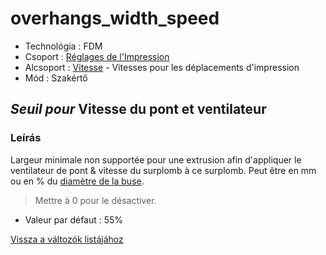 # overhangs\_width\_speed

* Technológia : FDM
* Csoport : [Réglages de l'Impression](../print_settings/print_settings.md)
* Alcsoport : [Vitesse](../print_settings/print_settings.md#vitesse) - Vitesses pour les déplacements d'impression
* Mód : Szakértő

## _Seuil pour_ Vitesse du pont et ventilateur

### Leírás

Largeur minimale non supportée pour une extrusion afin d'appliquer le ventilateur de pont & vitesse du surplomb à ce surplomb. Peut être en mm ou en % du [diamètre de la buse](nozzle_diameter.md).

> Mettre à 0 pour le désactiver.

* Valeur par défaut : 55%

[Vissza a változók listájához](variable_list.md)

